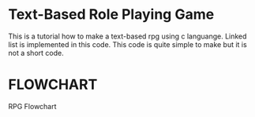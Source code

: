 # Text-Based Role Playing Game
This is a tutorial how to make a text-based rpg using c languange. Linked list is implemented in this code. This code is quite simple to make but it is not a short code.

FLOWCHART
=
RPG Flowchart


